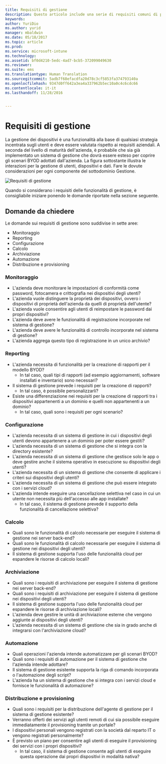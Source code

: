 ```yaml
---
title: Requisiti di gestione
description: Questo articolo include una serie di requisiti comuni di progettazione della gestione da usare in uno scenario Bring Your Own Device (BYOD).
keywords: 
author: YuriDio
ms.author: yurid
manager: mbaldwin
ms.date: 05/18/2017
ms.topic: article
ms.prod: 
ms.service: microsoft-intune
ms.technology: 
ms.assetid: bf0d4210-5edc-4ad7-bcb5-372099049630
ms.reviewer: 
ms.suite: ems
ms.translationtype: Human Translation
ms.sourcegitcommit: 5adb7f68efacdfa20d78c3cf5853fa374793140a
ms.openlocfilehash: 9347d0ff642a3ea4a337962b5ec10a0c4c6cdc66
ms.contentlocale: it-it
ms.lasthandoff: 11/28/2016


---
```


# <a name="management-requirements"></a>Requisiti di gestione

La gestione dei dispositivi è una funzionalità alla base di qualsiasi strategia incentrata sugli utenti e deve essere valutata rispetto ai requisiti aziendali. A seconda del livello di maturità dell'azienda, è probabile che sia già implementato un sistema di gestione che dovrà essere esteso per coprire gli scenari BYOD adottati dall'azienda. La figura sottostante illustra le interazioni per la gestione di utenti, dispositivi e dati. Fare le dovute considerazioni per ogni componente del sottodominio Gestione.

![Requisiti di gestione](./media/BYOD_Figure4.png)

Quando si considerano i requisiti delle funzionalità di gestione, è consigliabile iniziare ponendo le domande riportate nella sezione seguente.

## <a name="questions-to-ask"></a>Domande da chiedere

Le domande sui requisiti di gestione sono suddivise in sette aree:

- Monitoraggio
- Reporting
- Configurazione
- Calcolo
- Archiviazione
- Automazione
- Distribuzione e provisioning


### <a name="monitoring"></a>Monitoraggio

- L'azienda deve monitorare le impostazioni di conformità come password, fotocamera e crittografia nei dispositivi degli utenti?
- L'azienda vuole distinguere la proprietà dei dispositivi, ovvero i dispositivi di proprietà dell'azienda da quelli di proprietà dell'utente?
- L'azienda vuole consentire agli utenti di reimpostare le password dai propri dispositivi?
- L'azienda deve avere le funzionalità di registrazione incorporate nel sistema di gestione?
- L'azienda deve avere le funzionalità di controllo incorporate nel sistema di gestione?
- L'azienda aggrega questo tipo di registrazione in un unico archivio?

### <a name="reporting"></a>Reporting

- L'azienda necessita di funzionalità per la creazione di rapporti per il modello BYOD?
    - In tal caso, quali tipi di rapporti (ad esempio aggiornamenti, software installati e inventario) sono necessari?
- Il sistema di gestione prevede i requisiti per la creazione di rapporti?
    - In tal caso, è possibile personalizzarli?
- Esiste una differenziazione nei requisiti per la creazione di rapporti tra i dispositivi appartenenti a un dominio e quelli non appartenenti a un dominio?
    - In tal caso, quali sono i requisiti per ogni scenario?

### <a name="configuration"></a>Configurazione

- L'azienda necessita di un sistema di gestione in cui i dispositivi degli utenti devono appartenere a un dominio per poter essere gestiti?
- L'azienda necessita di un sistema di gestione che si integra con la directory esistente?
- L'azienda necessita di un sistema di gestione che gestisce solo le app o deve gestire anche il sistema operativo in esecuzione su dispositivi degli utenti?
- L'azienda necessita di un sistema di gestione che consente di applicare i criteri sui dispositivi degli utenti?
- L'azienda necessita di un sistema di gestione che può essere integrato con i servizi cloud?
- L'azienda intende eseguire una cancellazione selettiva nel caso in cui un utente non necessita più dell'accesso alle app installate?
    - In tal caso, il sistema di gestione prevede il supporto della funzionalità di cancellazione selettiva?

### <a name="compute"></a>Calcolo

- Quali sono le funzionalità di calcolo necessarie per eseguire il sistema di gestione nei server back-end?
- Quali sono le funzionalità di calcolo necessarie per eseguire il sistema di gestione nei dispositivi degli utenti?
- Il sistema di gestione supporta l'uso delle funzionalità cloud per espandere le risorse di calcolo locali?

### <a name="storage"></a>Archiviazione

- Quali sono i requisiti di archiviazione per eseguire il sistema di gestione nei server back-end?
- Quali sono i requisiti di archiviazione per eseguire il sistema di gestione nei dispositivi degli utenti?
- Il sistema di gestione supporta l'uso delle funzionalità cloud per espandere le risorse di archiviazione locali?
- L'azienda deve gestire le unità di archiviazione esterne che vengono aggiunte ai dispositivi degli utenti?
- L'azienda necessita di un sistema di gestione che sia in grado anche di integrarsi con l'archiviazione cloud?

### <a name="automation"></a>Automazione

- Quali operazioni l'azienda intende automatizzare per gli scenari BYOD?
- Quali sono i requisiti di automazione per il sistema di gestione che l'azienda intende adottare?
- Il sistema di gestione esistente supporta la riga di comando incorporata o l'automazione degli script?
- L'azienda ha un sistema di gestione che si integra con i servizi cloud e fornisce le funzionalità di automazione?

### <a name="deployment-and-provisioning"></a>Distribuzione e provisioning

- Quali sono i requisiti per la distribuzione dell'agente di gestione per il sistema di gestione esistente?
- Verranno offerti dei servizi agli utenti remoti di cui sia possibile eseguire immediatamente il provisioning tramite un portale?
- I dispositivi personali vengono registrati con la società dal reparto IT o vengono registrati personalmente?
- È previsto un piano per consentire agli utenti di eseguire il provisioning dei servizi con i propri dispositivi?
    - In tal caso, il sistema di gestione consente agli utenti di eseguire questa operazione dai propri dispositivi in modalità nativa?

